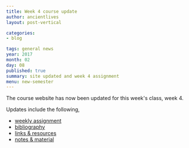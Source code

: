 ```yaml
---
title: Week 4 course update
author: ancientlives
layout: post-vertical

categories:
- blog

tags: general news
year: 2017
month: 02
day: 08
published: true
summary: site updated and week 4 assignment
menu: new-semester
---
```


The course website has now been updated for this week's class, week 4.

Updates include the following,

* [weekly assignment](/weekly_assignment)
* [bibliography](/bibliography)
* [links & resources](/links)
* [notes & material](/notes)
